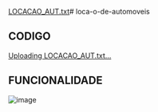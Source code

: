 [LOCACAO_AUT.txt](https://github.com/fpvill/locacao_automoveis/files/13481974/LOCACAO_AUT.txt)# loca-o-de-automoveis


## CODIGO
[Uploading LOCACAO_AUT.txt…]()


## FUNCIONALIDADE
![image](https://github.com/fpvill/locacao_automoveis/assets/144077908/05f71361-f70a-4cff-b157-223fbe8e3b6c)
